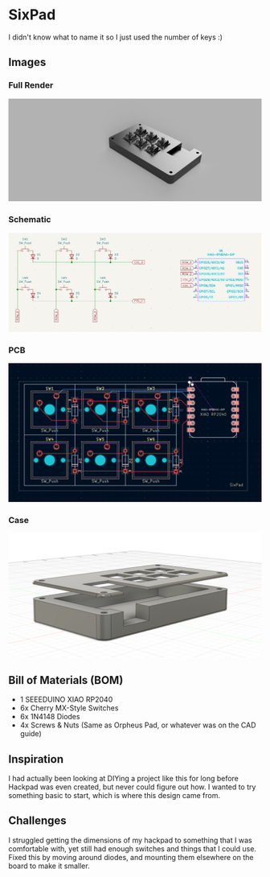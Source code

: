 # SixPad

I didn't know what to name it so I just used the number of keys :)

## Images

### Full Render

![](./assets/SixPad_Full_Render.png)

### Schematic

![](./assets/SixPad_Schematic.png)

### PCB

![](./assets/SixPad_PCB.png)

### Case

![](./assets/SixPad_Case.png)

## Bill of Materials (BOM)

- 1 SEEEDUINO XIAO RP2040
- 6x Cherry MX-Style Switches
- 6x 1N4148 Diodes
- 4x Screws & Nuts (Same as Orpheus Pad, or whatever was on the CAD guide)

## Inspiration

I had actually been looking at DIYing a project like this for long before Hackpad was even created, but never could figure out how. I wanted to try something basic to start, which is where this design came from.

## Challenges

I struggled getting the dimensions of my hackpad to something that I was comfortable with, yet still had enough switches and things that I could use. Fixed this by moving around diodes, and mounting them elsewhere on the board to make it smaller.
